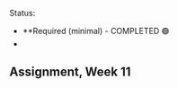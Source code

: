 Status:
- **Required (minimal) - COMPLETED 🟢
- 
Assignment, Week 11
----------------------------------------
